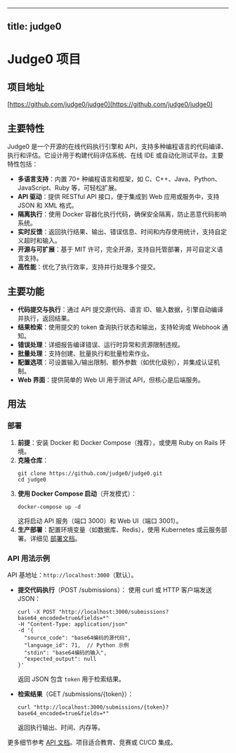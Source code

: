 
---
title: judge0
---

# Judge0 项目

## 项目地址
[https://github.com/judge0/judge0](https://github.com/judge0/judge0)

## 主要特性
Judge0 是一个开源的在线代码执行引擎和 API，支持多种编程语言的代码编译、执行和评估。它设计用于构建代码评估系统、在线 IDE 或自动化测试平台。主要特性包括：
- **多语言支持**：内置 70+ 种编程语言和框架，如 C、C++、Java、Python、JavaScript、Ruby 等，可轻松扩展。
- **API 驱动**：提供 RESTful API 接口，便于集成到 Web 应用或服务中，支持 JSON 和 XML 格式。
- **隔离执行**：使用 Docker 容器化执行代码，确保安全隔离，防止恶意代码影响系统。
- **实时反馈**：返回执行结果、输出、错误信息、时间和内存使用统计，支持自定义超时和输入。
- **开源与可扩展**：基于 MIT 许可，完全开源，支持自托管部署，并可自定义语言支持。
- **高性能**：优化了执行效率，支持并行处理多个提交。

## 主要功能
- **代码提交与执行**：通过 API 提交源代码、语言 ID、输入数据，引擎自动编译并执行，返回结果。
- **结果检索**：使用提交的 token 查询执行状态和输出，支持轮询或 Webhook 通知。
- **错误处理**：详细报告编译错误、运行时异常和资源限制违规。
- **批量处理**：支持创建、批量执行和批量检索作业。
- **配置选项**：可设置输入/输出限制、额外参数（如优化级别），并集成认证机制。
- **Web 界面**：提供简单的 Web UI 用于测试 API，但核心是后端服务。

## 用法
### 部署
1. **前提**：安装 Docker 和 Docker Compose（推荐），或使用 Ruby on Rails 环境。
2. **克隆仓库**：
   ```
   git clone https://github.com/judge0/judge0.git
   cd judge0
   ```
3. **使用 Docker Compose 启动**（开发模式）：
   ```
   docker-compose up -d
   ```
   这将启动 API 服务（端口 3000）和 Web UI（端口 3001）。
4. **生产部署**：配置环境变量（如数据库、Redis），使用 Kubernetes 或云服务部署。详细见 [部署文档](https://ce.judge0.com)。

### API 用法示例
API 基地址：`http://localhost:3000`（默认）。

- **提交代码执行**（POST /submissions）：
  使用 curl 或 HTTP 客户端发送 JSON：
  ```
  curl -X POST "http://localhost:3000/submissions?base64_encoded=true&fields=*"
  -H "Content-Type: application/json"
  -d '{
    "source_code": "base64编码的源代码",
    "language_id": 71,  // Python 示例
    "stdin": "base64编码的输入",
    "expected_output": null
  }'
  ```
  返回 JSON 包含 `token` 用于检索结果。

- **检索结果**（GET /submissions/{token}）：
  ```
  curl "http://localhost:3000/submissions/{token}?base64_encoded=true&fields=*"
  ```
  返回执行输出、时间、内存等。

更多细节参考 [API 文档](https://ce.judge0.com)。项目适合教育、竞赛或 CI/CD 集成。